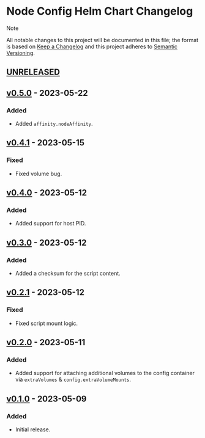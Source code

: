# Node Config Helm Chart Changelog

> [!NOTE]
> All notable changes to this project will be documented in this file; the format is based on [Keep a Changelog](https://keepachangelog.com/en/1.0.0/) and this project adheres to [Semantic Versioning](https://semver.org/spec/v2.0.0.html).

<!--
### Added - For new features.
### Changed - For changes in existing functionality.
### Deprecated - For soon-to-be removed features.
### Removed - For now removed features.
### Fixed - For any bug fixes.
### Security - In case of vulnerabilities.
-->

## [UNRELEASED]

## [v0.5.0] - 2023-05-22

### Added

- Added `affinity.nodeAffinity`.

## [v0.4.1] - 2023-05-15

### Fixed

- Fixed volume bug.

## [v0.4.0] - 2023-05-12

### Added

- Added support for host PID.

## [v0.3.0] - 2023-05-12

### Added

- Added a checksum for the script content.

## [v0.2.1] - 2023-05-12

### Fixed

- Fixed script mount logic.

## [v0.2.0] - 2023-05-11

### Added

- Added support for attaching additional volumes to the config container via `extraVolumes` & `config.extraVolumeMounts`.

## [v0.1.0] - 2023-05-09

### Added

- Initial release.

<!--
RELEASE LINKS
-->
[UNRELEASED]: https://github.com/stevehipwell/helm-charts/tree/main/charts/node-config
[v0.5.0]: https://github.com/stevehipwell/helm-charts/releases/tag/node-config-0.5.0
[v0.4.1]: https://github.com/stevehipwell/helm-charts/releases/tag/node-config-0.4.1
[v0.4.0]: https://github.com/stevehipwell/helm-charts/releases/tag/node-config-0.4.0
[v0.3.0]: https://github.com/stevehipwell/helm-charts/releases/tag/node-config-0.3.0
[v0.2.1]: https://github.com/stevehipwell/helm-charts/releases/tag/node-config-0.2.1
[v0.2.0]: https://github.com/stevehipwell/helm-charts/releases/tag/node-config-0.2.0
[v0.1.0]: https://github.com/stevehipwell/helm-charts/releases/tag/node-config-0.1.0
